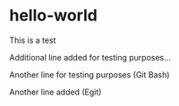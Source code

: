 # hello-world
This is a test

Additional line added for testing purposes...

Another line for testing purposes (Git Bash)

Another line added (Egit)

